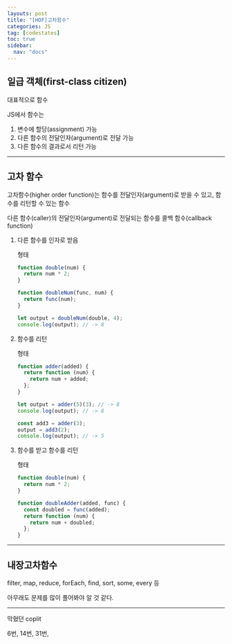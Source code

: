 ```yaml
---
layouts: post
title: "[HOF]고차함수"
categories: JS
tag: [codestates]
toc: true
sidebar:
  nav: "docs"
---
```


## 일급 객체(first-class citizen)

대표적으로 함수

JS에서 함수는

1. 변수에 할당(assignment) 가능
2. 다른 함수의 전달인자(argument)로 전달 가능
3. 다른 함수의 결과로서 리턴 가능

---

## 고차 함수

고차함수(higher order function)는 함수를 전달인자(argument)로 받을 수 있고, 함수를 리턴할 수 있는 함수

다른 함수(caller)의 전달인자(argument)로 전달되는 함수를 콜백 함수(callback function)

1. 다른 함수를 인자로 받음

   형태

   ```js
   function double(num) {
     return num * 2;
   }

   function doubleNum(func, num) {
     return func(num);
   }

   let output = doubleNum(double, 4);
   console.log(output); // -> 8
   ```

2. 함수를 리턴

   형태

   ```js
   function adder(added) {
     return function (num) {
       return num + added;
     };
   }

   let output = adder(5)(3); // -> 8
   console.log(output); // -> 8

   const add3 = adder(3);
   output = add3(2);
   console.log(output); // -> 5
   ```

3. 함수를 받고 함수를 리턴

   형태

   ```js
   function double(num) {
     return num * 2;
   }

   function doubleAdder(added, func) {
     const doubled = func(added);
     return function (num) {
       return num + doubled;
     };
   }
   ```

---

## 내장고차함수

filter, map, reduce, forEach, find, sort, some, every 등

아무래도 문제를 많이 풀어봐야 알 것 같다.

---

막혔던 coplit

6번, 14번, 31번,
